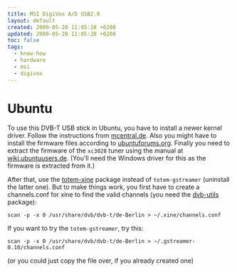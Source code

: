```yaml
---
title: MSI DigiVox A/D USB2.0
layout: default
created: 2009-05-20 11:05:28 +0200
updated: 2009-05-20 11:05:28 +0200
toc: false
tags:
  - know-how
  - hardware
  - msi
  - digivox
---
```


Ubuntu
======

To use this DVB-T USB stick in Ubuntu, you have to install a newer kernel driver.
Follow the instructions from [mcentral.de](http://mcentral.de/wiki/index.php5/Em2880).
Also you might have to install the firmware files according to [ubuntuforums.org](http://ubuntuforums.org/showthread.php?t=437208).
Finally you need to extract the firmware of the `xc3028` tuner using the manual at [wiki.ubuntuusers.de](http://wiki.ubuntuusers.de/em28xx#Firmware-ab-Intrepid-Ibex).
(You'll need the Windows driver for this as the firmware is extracted from it.)

After that, use the [totem-xine](apt://totem-xine?refresh=yes) package instead of `totem-gstreamer` (uninstall the latter one).
But to make things work, you first have to create a channels.conf for xine to find the valid channels (you need the [dvb-utils](apt://dvb-utils?refresh=yes) package):

    scan -p -x 0 /usr/share/dvb/dvb-t/de-Berlin > ~/.xine/channels.conf


If you want to try the `totem-gstreamer`, try this:

    scan -p -x 0 /usr/share/dvb/dvb-t/de-Berlin > ~/.gstreamer-0.10/channels.conf


(or you could just copy the file over, if you already created one)
